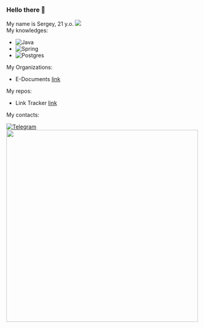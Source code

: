 ### Hello there 👋
My name is Sergey, 21 y.o. 
 ![](https://komarev.com/ghpvc/?username=lsn03)  <br>
My knowledges:
- ![Java](https://img.shields.io/badge/java-%23ED8B00.svg?style=for-the-badge&logo=openjdk&logoColor=white) <br>
- ![Spring](https://img.shields.io/badge/spring-%236DB33F.svg?style=for-the-badge&logo=spring&logoColor=white) <br>
- ![Postgres](https://img.shields.io/badge/postgres-%23316192.svg?style=for-the-badge&logo=postgresql&logoColor=white) <br>

My Organizations:
- E-Documents [link](https://github.com/E-Documents-lsn03) <br>

My repos:
- Link Tracker [link](https://github.com/lsn03/java-2023-backend-second-semester) <br>

My contacts:
<div id="badges" align="left">
  <a href="https://t.me/graph_grey">
    <img src="https://img.shields.io/badge/Telegram-2CA5E0?style=for-the-badge&logo=telegram&logoColor=white" alt="Telegram"/>
  </a>
</div>
<img src="https://media.giphy.com/media/v1.Y2lkPTc5MGI3NjExd2h2cjBlZno4MGpjOXhndzhkNnFhYTN6MWlmbmo1NmdoNzZlc2JnOCZlcD12MV9pbnRlcm5hbF9naWZfYnlfaWQmY3Q9Zw/h58dtf5vTpjulO4M5o/giphy.gif" width="500" width="500" height="500"/>

<!--
**lsn03/lsn03** is a ✨ _special_ ✨ repository because its `README.md` (this file) appears on your GitHub profile.

Here are some ideas to get you started:

- 🔭 I’m currently working on ...
- 🌱 I’m currently learning ...
- 👯 I’m looking to collaborate on ...
- 🤔 I’m looking for help with ...
- 💬 Ask me about ...
- 📫 How to reach me: ...
- 😄 Pronouns: ...
- ⚡ Fun fact: ...
-->
